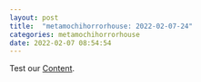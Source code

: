 ```yaml
---
layout: post
title:  "metamochihorrorhouse: 2022-02-07-24"
categories: metamochihorrorhouse
date: 2022-02-07 08:54:54
---
```

Test our [Content](https://github.com/HappyMaki/metamochihorrorhouse-Releases/releases/download/2022-02-07-24/metamochihorrorhouse_2022-02-07-24.zip).


